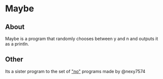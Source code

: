 # Maybe

## About

Maybe is a program that randomly chooses between y and n and outputs it as a println.

## Other

Its a sister program to the set of ["no"](https://github.com/nexy7574/no) programs made by @nexy7574
